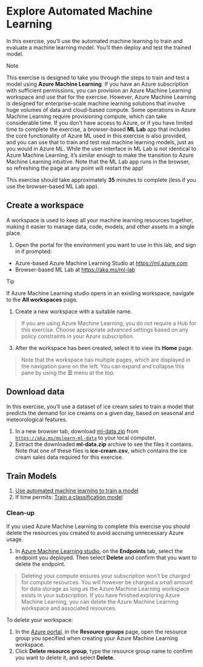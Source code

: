 # Explore Automated Machine Learning

In this exercise, you’ll use the automated machine learning to train and evaluate a machine learning model. You’ll then deploy and test the trained model.

<!-- prettier-ignore-start -->
> [!NOTE]
> This exercise is designed to take you through the steps to train and test a model using **Azure Machine Learning**. If you have an Azure subscription with sufficient permissions, you can provision an Azure Machine Learning workspace and use that for the exercise. However, Azure Machine Learning is designed for enterprise-scale machine learning solutions that involve huge volumes of data and cloud-based compute. Some operations in Azure Machine Learning require provisioning compute, which can take considerable time. If you don’t have access to Azure, or if you have limited time to complete the exercise, a browser-based **ML Lab** app that includes the core functionality of Azure ML used in this exercise is also provided, and you can use that to train and test real machine learning models, just as you would in Azure ML. While the user interface in ML Lab is not identical to Azure Machine Learning, it’s similar enough to make the transition to Azure Machine Learning intuitive. Note that the ML Lab app runs in the browser, so refreshing the page at any point will restart the app!
<!-- prettier-ignore-end -->

This exercise should take approximately **35** minutes to complete (less if you use the browser-based ML Lab app).

## Create a workspace

A workspace is used to keep all your machine learning resources together, making it easier to manage data, code, models, and other assets in a single place.

1. Open the portal for the environment you want to use in this lab, and sign in if prompted:

- Azure-based Azure Machine Learning Studio at https://ml.azure.com
- Browser-based ML Lab at https://aka.ms/ml-lab

<!-- prettier-ignore-start -->
> [!TIP]
> If Azure Machine Learning studio opens in an existing workspace, navigate to the **All workspaces** page.
<!-- prettier-ignore-end -->

1. Create a new workspace with a suitable name.

> If you are using Azure Machine Learning, you do not require a Hub for this exercise. Choose appropriate advanced settings based on any policy constraints in your Azure subscription.

3. After the workspace has been created, select it to view its **Home** page.

> Note that the workspace has multiple pages, which are displayed in the navigation pane on the left. You can expand and collapse this pane by using the **☰** menu at the top.

## Download data

In this exercise, you’ll use a dataset of ice cream sales to train a model that predicts the demand for ice creams on a given day, based on seasonal and meteorological features.

1. In a new browser tab, download [ml-data.zip](https://aka.ms/mslearn-ml-data) from [`https://aka.ms/mslearn-ml-data`](https://aka.ms/mslearn-ml-data) to your local computer.
1. Extract the downloaded **ml-data.zip** archive to see the files it contains. Note that one of these files is **ice-cream.csv**, which contains the ice cream sales data required for this exercise.

## Train Models

1. [Use automated machine learning to train a model](./regression/ice-cream)
2. If time permits: [Train a classification model](./classification/penguins)

### Clean-up

If you used Azure Machine Learning to complete this exercise you should delete the resources you created to avoid accruing unnecessary Azure usage.

1. In [Azure Machine Learning studio](https://ml.azure.com/), on the **Endpoints** tab, select the endpoint you deployed. Then select **Delete** and confirm that you want to delete the endpoint.

> Deleting your compute ensures your subscription won’t be charged for compute resources. You will however be charged a small amount for data storage as long as the Azure Machine Learning workspace exists in your subscription. If you have finished exploring Azure Machine Learning, you can delete the Azure Machine Learning workspace and associated resources.

To delete your workspace:

1. In the [Azure portal](https://portal.azure.com/), in the **Resource groups** page, open the resource group you specified when creating your Azure Machine Learning workspace.
1. Click **Delete resource group**, type the resource group name to confirm you want to delete it, and select **Delete**.

